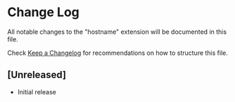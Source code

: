 # Change Log
All notable changes to the "hostname" extension will be documented in this file.

Check [Keep a Changelog](http://keepachangelog.com/) for recommendations on how to structure this file.

## [Unreleased]
- Initial release